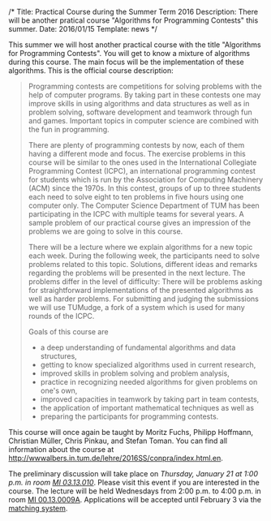 /*
Title: Practical Course during the Summer Term 2016
Description: There will be another pratical course "Algorithms for Programming Contests" this summer.
Date: 2016/01/15
Template: news
*/

This summer we will host another practical course with the title "Algorithms for Programming Contests". You will get to know a mixture of algorithms during this course. The main focus will be the implementation of these algorithms. This is the official course description:

> Programming contests are competitions for solving problems with the help of computer programs. By taking part in these contests one may improve skills in using algorithms and data structures as well as in problem solving, software development and teamwork through fun and games. Important topics in computer science are combined with the fun in programming.
> 
> There are plenty of programming contests by now, each of them having a different mode and focus. The exercise problems in this course will be similar to the ones used in the International Collegiate Programming Contest (ICPC), an international programming contest for students which is run by the Association for Computing Machinery (ACM) since the 1970s. In this contest, groups of up to three students each need to solve eight to ten problems in five hours using one computer only. The Computer Science Department of TUM has been participating in the ICPC with multiple teams for several years. A sample problem of our practical course gives an impression of the problems we are going to solve in this course.
> 
> There will be a lecture where we explain algorithms for a new topic each week. During the following week, the participants need to solve problems related to this topic. Solutions, different ideas and remarks regarding the problems will be presented in the next lecture. The problems differ in the level of difficulty: There will be problems asking for straightforward implementations of the presented algorithms as well as harder problems. For submitting and judging the submissions we will use TUMudge, a fork of a system which is used for many rounds of the ICPC.
> 
> Goals of this course are
> 
> * a deep understanding of fundamental algorithms and data structures,
> * getting to know specialized algorithms used in current research,
> * improved skills in problem solving and problem analysis,
> * practice in recognizing needed algorithms for given problems on one's own,
> * improved capacities in teamwork by taking part in team contests,
> * the application of important mathematical techniques as well as
> * preparing the participants for programming contests.

This course will once again be taught by Moritz Fuchs, Philipp Hoffmann, Christian Müller, Chris Pinkau, and Stefan Toman. You can find all information about the course at http://wwwalbers.in.tum.de/lehre/2016SS/conpra/index.html.en.

The preliminary discussion will take place on *Thursday, January 21 at 1:00 p.m. in room [MI 03.13.010](https://portal.mytum.de/campus/roomfinder/roomfinder_viewmap?mapid=140&roomid=03.13.010@5613)*. Please visit this event if you are interested in the course. The lecture will be held Wednesdays from 2:00 p.m. to 4:00 p.m. in room [MI 00.13.0009A](https://portal.mytum.de/campus/roomfinder/roomfinder_viewmap?mapid=92&roomid=00.13.009A@5613). Applications will be accepted until February 3 via the [matching system](https://matching.in.tum.de).

